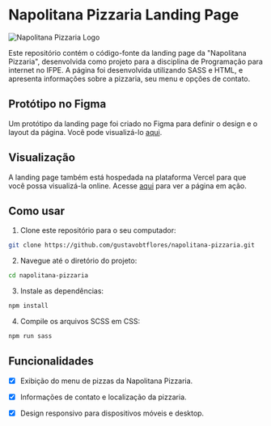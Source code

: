 # Napolitana Pizzaria Landing Page

![Napolitana Pizzaria Logo](https://i.imgur.com/ByOx6TG.png)

Este repositório contém o código-fonte da landing page da "Napolitana Pizzaria", desenvolvida como projeto para a disciplina de Programação para internet no IFPE. A página foi desenvolvida utilizando SASS e HTML, e apresenta informações sobre a pizzaria, seu menu e opções de contato.

## Protótipo no Figma

Um protótipo da landing page foi criado no Figma para definir o design e o layout da página. Você pode visualizá-lo [aqui](https://www.figma.com/file/RpZklaYnZCOCqu6aE2xPDf/Napolitana-Pizzaria?type=design&node-id=0%3A1&mode=design&t=ofm4SgvxQG6ZQDSX-1).

## Visualização

A landing page também está hospedada na plataforma Vercel para que você possa visualizá-la online. Acesse [aqui](https://napolitana-pizzaria.vercel.app/) para ver a página em ação.

## Como usar

1. Clone este repositório para o seu computador:

```bash
git clone https://github.com/gustavobtflores/napolitana-pizzaria.git
```

2. Navegue até o diretório do projeto:

```bash
cd napolitana-pizzaria
```

3. Instale as dependências:

```bash
npm install
```

4. Compile os arquivos SCSS em CSS:

```bash
npm run sass
```

## Funcionalidades

- [x] Exibição do menu de pizzas da Napolitana Pizzaria.
- [x] Informações de contato e localização da pizzaria.
- [x] Design responsivo para dispositivos móveis e desktop.

